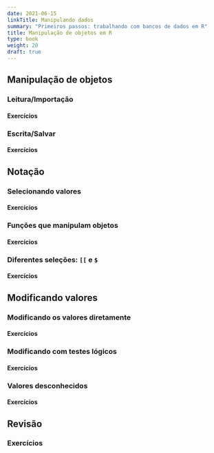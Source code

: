 ```yaml
---
date: 2021-06-15
linkTitle: Manipulando dados
summary: "Primeiros passos: trabalhando com bancos de dados em R"
title: Manipulação de objetos em R
type: book
weight: 20
draft: true
---
```


## Manipulação de objetos

### Leitura/Importação

#### Exercícios

### Escrita/Salvar

#### Exercícios

## Notação

### Selecionando valores

#### Exercícios

### Funções que manipulam objetos

#### Exercícios

### Diferentes seleções: `[[` e `$`

<!-- A metáfora do trem -->

#### Exercícios

## Modificando valores

### Modificando os valores diretamente

#### Exercícios

### Modificando com testes lógicos

#### Exercícios

### Valores desconhecidos

#### Exercícios

## Revisão

### Exercícios
